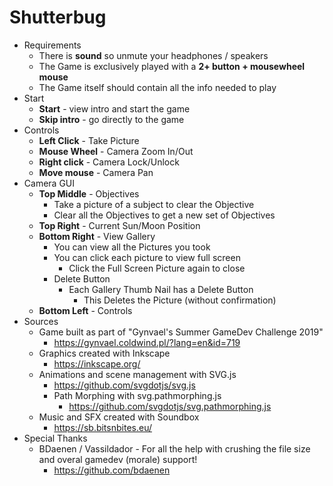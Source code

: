 # Shutterbug
- Requirements
    - There is **sound** so unmute your headphones / speakers
    - The Game is exclusively played with a **2+ button + mousewheel mouse**
    - The Game itself should contain all the info needed to play    
- Start 
    - **Start** - view intro and start the game
    - **Skip intro** - go directly to the game
- Controls
    - **Left Click** - Take Picture
    - **Mouse Wheel** - Camera Zoom In/Out
    - **Right click** - Camera Lock/Unlock
    - **Move mouse** - Camera Pan
- Camera GUI
    - **Top Middle** - Objectives         
        - Take a picture of a subject to clear the Objective
        - Clear all the Objectives to get a new set of Objectives
    - **Top Right** - Current Sun/Moon Position  
    - **Bottom Right** - View Gallery
        - You can view all the Pictures you took
        - You can click each picture to view full screen
            - Click the Full Screen Picture again to close
        - Delete Button
            - Each Gallery Thumb Nail has a Delete Button
                - This Deletes the Picture (without confirmation)
    - **Bottom Left** - Controls
- Sources
    - Game built as part of "Gynvael's Summer GameDev Challenge 2019"
        - https://gynvael.coldwind.pl/?lang=en&id=719
    - Graphics created with Inkscape
        - https://inkscape.org/
    - Animations and scene management with SVG.js
        - https://github.com/svgdotjs/svg.js
        - Path Morphing with svg.pathmorphing.js
            - https://github.com/svgdotjs/svg.pathmorphing.js
    - Music and SFX created with Soundbox
        - https://sb.bitsnbites.eu/
- Special Thanks
    - BDaenen / Vassildador - For all the help with crushing the file size and overal gamedev (morale) support!
        - https://github.com/bdaenen
